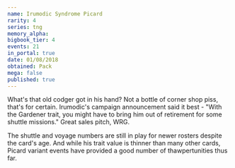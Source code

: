 ```yaml
---
name: Irumodic Syndrome Picard
rarity: 4
series: tng
memory_alpha:
bigbook_tier: 4
events: 21
in_portal: true
date: 01/08/2018
obtained: Pack
mega: false
published: true
---
```


What's that old codger got in his hand? Not a bottle of corner shop piss, that's for certain. Irumodic's campaign announcement said it best - "With the Gardener trait, you might have to bring him out of retirement for some shuttle missions." Great sales pitch, WRG.

The shuttle and voyage numbers are still in play for newer rosters despite the card's age. And while his trait value is thinner than many other cards, Picard variant events have provided a good number of thawpertunities thus far.
